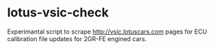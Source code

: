 # lotus-vsic-check
Experimantal script to scrape http://vsic.lotuscars.com pages for ECU calibration file updates for 2GR-FE engined cars.


